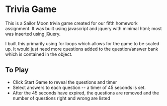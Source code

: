 <h1>Trivia Game</h1>

This is a Sailor Moon trivia game created for our fifth homework assignment.  It was built using javascript and jquery with minimal html; most was inserted using jQuery.

I built this primarily using for loops which allows for the game to be scaled up.  It would just need more questions added to the question/answer bank which is contained in the object.

<h2>To Play</h2>
<ul>
  <li>Click Start Game to reveal the questions and timer</li>
  <li>Select answers to each question -- a timer of 45 seconds is set.</li>
  <li>After the 45 seconds have expired, the questions are removed and the number of questions right and wrong are listed</li>
  

